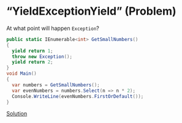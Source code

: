 # “YieldExceptionYield” (Problem)

At what point will happen `Exception`?

```cs
public static IEnumerable<int> GetSmallNumbers()
{
  yield return 1;
  throw new Exception();
  yield return 2;
}
void Main()
{
  var numbers = GetSmallNumbers();
  var evenNumbers = numbers.Select(n => n * 2);
  Console.WriteLine(evenNumbers.FirstOrDefault());
}
```

[Solution](./YieldExceptionYield-S.md)